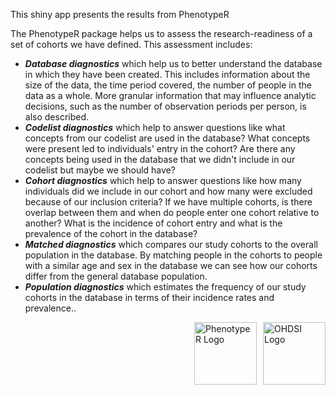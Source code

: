 This shiny app presents the results from PhenotypeR

The PhenotypeR package helps us to assess the research-readiness of a set of cohorts we have defined. This assessment includes:  

- ___Database diagnostics___ which help us to better understand the database in which they have been created. This includes information about the size of the data, the time period covered, the number of people in the data as a whole. More granular information that may influence analytic decisions, such as the number of observation periods per person, is also described.  
- ___Codelist diagnostics___ which help to answer questions like what concepts from our codelist are used in the database? What concepts were present led to individuals' entry in the cohort? Are there any concepts being used in the database that we didn't include in our codelist but maybe we should have?  
- ___Cohort diagnostics___ which help to answer questions like how many individuals did we include in our cohort and how many were excluded because of our inclusion criteria? If we have multiple cohorts, is there overlap between them and when do people enter one cohort relative to another? What is the incidence of cohort entry and what is the prevalence of the cohort in the database?  
- ___Matched diagnostics___ which compares our study cohorts to the overall population in the database. By matching people in the cohorts to people with a similar age and sex in the database we can see how our cohorts differ from the general database population.  
- ___Population diagnostics___ which estimates the frequency of our study cohorts in the database in terms of their incidence rates and prevalence..

<div style="display: flex; align-items: center; justify-content: flex-end; gap: 10px;">
    <a href="https://github.com/OHDSI/PhenotypeR" target="_blank">
        <img src="phenotyper_logo.png" alt="PhenotypeR Logo" style="width: 100px;">
    </a>
    <a href="https://github.com/OHDSI/PhenotypeR" target="_blank">
        <img src="ohdsi_logo.svg" alt="OHDSI Logo" style="width: 100px;">
    </a>
</div>

